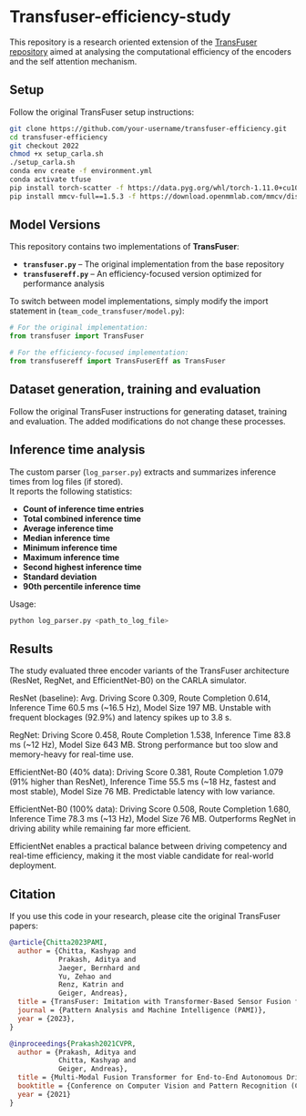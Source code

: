 # Transfuser-efficiency-study
This repository is a research oriented extension of the [TransFuser repository](https://github.com/autonomousvision/transfuser/tree/2022) aimed at analysing the computational efficiency of the encoders and the self attention mechanism.

## Setup

Follow the original TransFuser setup instructions:

```bash
git clone https://github.com/your-username/transfuser-efficiency.git
cd transfuser-efficiency
git checkout 2022
chmod +x setup_carla.sh
./setup_carla.sh
conda env create -f environment.yml
conda activate tfuse
pip install torch-scatter -f https://data.pyg.org/whl/torch-1.11.0+cu102.html
pip install mmcv-full==1.5.3 -f https://download.openmmlab.com/mmcv/dist/cu102/torch1.11.0/index.html
```

## Model Versions

This repository contains two implementations of **TransFuser**:

- **`transfuser.py`** – The original implementation from the base repository  
- **`transfusereff.py`** – An efficiency-focused version optimized for performance analysis

To switch between model implementations, simply modify the import statement in (`team_code_transfuser/model.py`):

```python
# For the original implementation:
from transfuser import TransFuser

# For the efficiency-focused implementation:
from transfusereff import TransFuserEff as TransFuser
```

## Dataset generation, training and evaluation
Follow the original TransFuser instructions for generating dataset, training and evaluation. The added modifications do not change these processes.

## Inference time analysis
The custom parser (`log_parser.py`) extracts and summarizes inference times from log files (if stored).  
It reports the following statistics:

- **Count of inference time entries**  
- **Total combined inference time**  
- **Average inference time**  
- **Median inference time**  
- **Minimum inference time**  
- **Maximum inference time**  
- **Second highest inference time**  
- **Standard deviation**  
- **90th percentile inference time**  

Usage:
```python
python log_parser.py <path_to_log_file>
```

## Results
The study evaluated three encoder variants of the TransFuser architecture (ResNet, RegNet, and EfficientNet-B0) on the CARLA simulator.

ResNet (baseline): Avg. Driving Score 0.309, Route Completion 0.614, Inference Time 60.5 ms (~16.5 Hz), Model Size 197 MB.
Unstable with frequent blockages (92.9%) and latency spikes up to 3.8 s.

RegNet: Driving Score 0.458, Route Completion 1.538, Inference Time 83.8 ms (~12 Hz), Model Size 643 MB.
Strong performance but too slow and memory-heavy for real-time use.

EfficientNet-B0 (40% data): Driving Score 0.381, Route Completion 1.079 (91% higher than ResNet), Inference Time 55.5 ms (~18 Hz, fastest and most stable), Model Size 76 MB.
Predictable latency with low variance.

EfficientNet-B0 (100% data): Driving Score 0.508, Route Completion 1.680, Inference Time 78.3 ms (~13 Hz), Model Size 76 MB.
Outperforms RegNet in driving ability while remaining far more efficient.

EfficientNet enables a practical balance between driving competency and real-time efficiency, making it the most viable candidate for real-world deployment.

## Citation

If you use this code in your research, please cite the original TransFuser papers:

```bibtex
@article{Chitta2023PAMI,
  author = {Chitta, Kashyap and
            Prakash, Aditya and
            Jaeger, Bernhard and
            Yu, Zehao and
            Renz, Katrin and
            Geiger, Andreas},
  title = {TransFuser: Imitation with Transformer-Based Sensor Fusion for Autonomous Driving},
  journal = {Pattern Analysis and Machine Intelligence (PAMI)},
  year = {2023},
}

@inproceedings{Prakash2021CVPR,
  author = {Prakash, Aditya and
            Chitta, Kashyap and
            Geiger, Andreas},
  title = {Multi-Modal Fusion Transformer for End-to-End Autonomous Driving},
  booktitle = {Conference on Computer Vision and Pattern Recognition (CVPR)},
  year = {2021}
}

